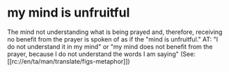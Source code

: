 # my mind is unfruitful

The mind not understanding what is being prayed and, therefore, receiving no benefit from the prayer is spoken of as if the "mind is unfruitful." AT: "I do not understand it in my mind" or "my mind does not benefit from the prayer, because I do not understand the words I am saying" (See: [[rc://en/ta/man/translate/figs-metaphor]])

